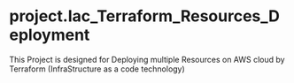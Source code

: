 # project.Iac_Terraform_Resources_Deployment
This Project is designed for Deploying multiple Resources on AWS cloud by Terraform (InfraStructure as a code technology)

